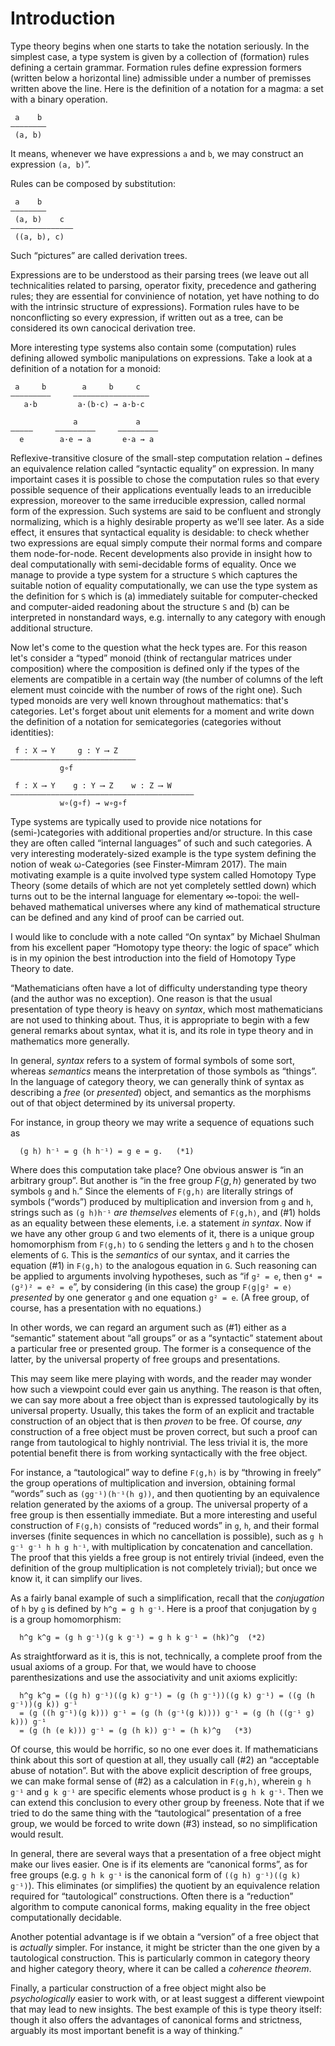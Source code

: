 # Introduction

Type theory begins when one starts to take the notation seriously. In the simplest case,
a type system is given by a collection of (formation) rules defining a certain grammar.
Formation rules define expression formers (written below a horizontal line) admissible under a number of premisses written above the line. Here is the definition of a notation for a magma:
a set with a binary operation.
```
 a    b
————————
 (a, b)
```

It means, whenever we have expressions `a` and `b`, we may construct an expression
`(a, b)`”.

Rules can be composed by substitution:
```
 a    b
————————
 (a, b)    c
——————————————
 ((a, b), c)
```
Such “pictures” are called derivation trees.

Expressions are to be understood as their parsing trees (we leave out all technicalities related to parsing,
operator fixity, precedence and gathering rules; they are essential for convinience of notation, yet have nothing to do with the intrinsic structure of expressions). Formation rules have to be nonconflicting so every
expression, if written out as a tree, can be considered its own canocical derivation tree.

More interesting type systems also contain some (computation) rules defining allowed symbolic manipulations
on expressions. Take a look at a definition of a notation for a monoid:
```
 a     b        a     b     c
—————————     —————————————————
   a·b         a·(b·c) ⇝ a·b·c
   
              a             a
—————     —————————     —————————   
  e        a·e ⇝ a       e·a ⇝ a    
```

Reflexive-transitive closure of the small-step computation relation `⇝` defines an equivalence relation called
“syntactic equality” on expression. In many importaint cases it is possible to chose the computation rules so that
every possible sequence of their applications eventually leads to an irreducible expression, moreover to the same
irreducible expression, called normal form of the expression. Such systems are said to be confluent and strongly
normalizing, which is a highly desirable property as we'll see later. As a side effect, it ensures that
syntactical equality is desidable: to check whether two expressions are equal simply compute their normal forms
and compare them node-for-node. Recent developments also provide in insight how to deal computationally with
semi-decidable forms of equality. Once we manage to provide a type system for a structure `S` which captures
the suitable notion of equality computationally, we can use the type system as the definition for `S`
which is (a) immediately suitable for computer-checked and computer-aided readoning about the structure
`S` and (b) can be interpreted in nonstandard ways, e.g. internally to any category with enough additional
structure.

Now let's come to the question what the heck types are. For this reason let's consider a “typed” monoid
(think of rectangular matrices under composition) where the composition is defined only if the types of
the elements are compatible in a certain way (the number of columns of the left element must coincide
with the number of rows of the right one). Such typed monoids are very well known throughout mathematics:
that's categories. Let's forget about unit elements for a moment and write down the definition
of a notation for semicategories (categories without identities):
```
 f : X ⟶ Y     g : Y ⟶ Z
————————————————————————————
           g∘f
           
 f : X ⟶ Y    g : Y ⟶ Z    w : Z ⟶ W
—————————————————————————————————————————
           w∘(g∘f) ⇝ w∘g∘f
```

Type systems are typically used to provide nice notations for (semi-)categories with additional properties and/or
structure. In this case they are often called “internal languages” of such and such categories.
A very interesting moderately-sized example is the type system defining the notion of weak ω-Categories (see Finster-Mimram 2017).
The main motivating example is a quite involved type system called Homotopy Type Theory (some details of which are not yet completely
settled down) which turns out to be the internal language for elementary ∞-topoi: the well-behaved mathematical universes where any kind
of mathematical structure can be defined and any kind of proof can be carried out.

I would like to conclude with a note called “On syntax” by Michael Shulman from his excellent paper “Homotopy type theory: the logic of space” which
is in my opinion the best introduction into the field of Homotopy Type Theory to date.

“Mathematicians often have a lot of difficulty understanding type theory (and the author was no exception).
One reason is that the usual presentation of type theory is heavy on _syntax_, which most mathematicians are not used to thinking about.
Thus, it is appropriate to begin with a few general remarks about syntax, what it is, and its role in type theory and in mathematics more generally.

In general, _syntax_ refers to a system of formal symbols of some sort, whereas _semantics_ means the interpretation of those symbols as “things”.
In the language of category theory, we can generally think of syntax as describing a _free_ (or _presented_) object, and semantics as the morphisms out of that object determined by its universal property.

For instance, in group theory we may write a sequence of equations such as
```
  (g h) h⁻¹ = g (h h⁻¹) = g e = g.   (*1)
```
Where does this computation take place?
One obvious answer is “in an arbitrary group”.
But another is “in the free group $F\langle g,h\rangle$ generated by two symbols `g` and `h`.”
Since the elements of `F⟨g,h⟩` are literally strings of symbols (“words”) produced by multiplication and inversion from `g` and `h`, strings such as `(g h)h⁻¹` _are themselves_ elements of `F⟨g,h⟩`, and (#1) holds as an equality between these elements, i.e. a statement _in syntax_.
Now if we have any other group `G` and two elements of it, there is a unique group homomorphism from `F⟨g,h⟩` to `G` sending the letters `g` and `h` to the chosen elements of `G`.
This is the _semantics_ of our syntax, and it carries the equation (#1) in `F⟨g,h⟩` to the analogous equation in `G`.
Such reasoning can be applied to arguments involving hypotheses, such as “if `g² = e`, then `g⁴ = (g²)² = e² = e`”, by considering (in this case) the group `F⟨g|g² = e⟩` _presented_ by one generator `g` and one equation `g² = e`.
(A free group, of course, has a presentation with no equations.)

In other words, we can regard an argument such as (#1) either as a “semantic” statement about “all groups” or as a “syntactic” statement about a particular free or presented group. The former is a consequence of the latter, by the universal property of free groups and presentations.

This may seem like mere playing with words, and the reader may wonder how such a viewpoint could ever gain us anything. The reason is that often, we can say more about a free object than is expressed tautologically by its universal property.
Usually, this takes the form of an explicit and tractable construction of an object that is then _proven_ to be free.
Of course, _any_ construction of a free object must be proven correct, but such a proof can range from tautological to highly nontrivial.
The less trivial it is, the more potential benefit there is from working syntactically with the free object.

For instance, a “tautological” way to define `F⟨g,h⟩` is by “throwing in freely” the group operations of multiplication and inversion, obtaining formal “words” such as `(gg⁻¹)(h⁻¹(h g))`, and then quotienting by an equivalence relation generated by the axioms of a group.
The universal property of a free group is then essentially immediate.
But a more interesting and useful construction of `F⟨g,h⟩` consists of “reduced words” in `g`, `h`, and their formal inverses (finite sequences in which no cancellation is possible), such as `g h g⁻¹ g⁻¹ h h g h⁻¹`, with multiplication by concatenation and cancellation.
The proof that this yields a free group is not entirely trivial (indeed, even the definition of the group multiplication is not completely trivial); but once we know it, it can simplify our lives.

As a fairly banal example of such a simplification, recall that the _conjugation_ of `h` by `g` is defined by `h^g = g h g⁻¹`.
Here is a proof that conjugation by `g` is a group homomorphism:
```
  h^g k^g = (g h g⁻¹)(g k g⁻¹) = g h k g⁻¹ = (hk)^g  (*2)
```
As straightforward as it is, this is not, technically, a complete proof from the usual axioms of a group.
For that, we would have to choose parenthesizations and use the associativity and unit axioms explicitly:
```
  h^g k^g = ((g h) g⁻¹)((g k) g⁻¹) = (g (h g⁻¹))((g k) g⁻¹) = ((g (h g⁻¹))(g k)) g⁻¹
  = (g ((h g⁻¹)(g k))) g⁻¹ = (g (h (g⁻¹(g k)))) g⁻¹ = (g (h ((g⁻¹ g) k))) g⁻¹
  = (g (h (e k))) g⁻¹ = (g (h k)) g⁻¹ = (h k)^g   (*3)
```
Of course, this would be horrific, so no one ever does it.
If mathematicians think about this sort of question at all, they usually call (#2) an “acceptable abuse of notation”.
But with the above explicit description of free groups, we can make formal sense of (#2) as a calculation in `F⟨g,h⟩`, wherein `g h g⁻¹` and `g k g⁻¹` are specific elements whose product is `g h k g⁻¹`.
Then we can extend this conclusion to every other group by freeness.
Note that if we tried to do the same thing with the “tautological” presentation of a free group, we would be forced to write down (#3) instead, so no simplification would result.

In general, there are several ways that a presentation of a free object might make our lives easier.
One is if its elements are “canonical forms”, as for free groups (e.g. `g h k g⁻¹` is the canonical form of `((g h) g⁻¹)((g k) g⁻¹)`).
This eliminates (or simplifies) the quotient by an equivalence relation required for “tautological” constructions.
Often there is a “reduction” algorithm to compute canonical forms, making equality in the free object computationally decidable.

Another potential advantage is if we obtain a “version” of a free object that is _actually_ simpler.
For instance, it might be stricter than the one given by a tautological construction.
This is particularly common in category theory and higher category theory, where it can be called a _coherence theorem_.

Finally, a particular construction of a free object might also be _psychologically_ easier to work with, or at least suggest a different viewpoint that may lead to new insights.
The best example of this is type theory itself: though it also offers the advantages of canonical forms and strictness, arguably its most important benefit is a way of thinking.”
